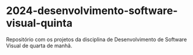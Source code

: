 # 2024-desenvolvimento-software-visual-quinta
Repositório com os projetos da disciplina de Desenvolvimento de Software Visual de quarta de manhã.
